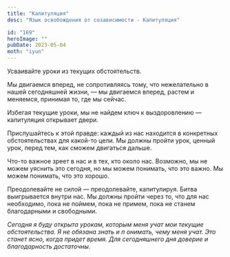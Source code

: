 ```yaml
---
title: "Капитуляция"
desc: "Язык освобождения от созависимости - Капитуляция"

id: "169"
heroImage: ""
pubDate: 2023-05-04
moth: "iyun"
---
```


Усваивайте уроки из текущих обстоятельств.

Мы двигаемся вперед, не сопротивляясь тому, что нежелательно в нашей
сегодняшней жизни, — мы двигаемся вперед, растем и меняемся, принимая то, где
мы сейчас.

Избегая текущие уроки, мы не найдем ключ к выздоровлению — капитуляция
открывает двери.

Прислушайтесь к этой правде: каждый из нас находится в конкретных
обстоятельствах для какой-то цели. Мы должны пройти урок, ценный урок, перед
тем, как сможем двигаться дальше.

Что-то важное зреет в нас и в тех, кто около нас. Возможно, мы не можем
уяснить это сегодня, но мы можем понимать, что это важно. Мы можем понимать,
что это хорошо.

Преодолевайте не силой — преодолевайте, капитулируя. Битва выигрывается внутри
нас. Мы должны пройти через то, что для нас необходимо, пока не поймем, пока
не примем, пока не станем благодарными и свободными.

_Сегодня_ _я_ _буду_ _открыта_ _урокам,_ _которым_ _меня_ _учат_ _мои_
_текущие_ _обстоятельства._ _Я_ _не_ _обязана_ _знать_ _и_ _п_ _онимать,_
_чему_ _меня_ _учат._ _Это_ _станет_ _ясно,_ _когда_ _придет_ _время._ _Для_
_сегодняшнего_ _дня_ _доверие_ _и_ _благодарность_ _достаточны._
